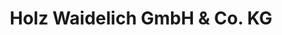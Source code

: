 ---
title: "Holz Waidelich GmbH & Co. KG"
url: /waldenbuch/holz-waidelich-gmbh-und-co-kg/
shop: Holz
---